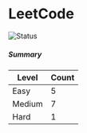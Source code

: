 # LeetCode

![Status](https://img.shields.io/badge/status-12%2F329-brightgreen.svg)

##### Summary

| Level  | Count|
|--------|------|
| Easy   |  5   |
| Medium |  7   |
| Hard   |  1    |
